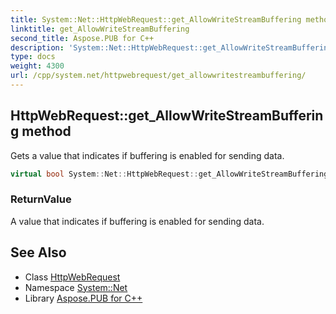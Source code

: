 ```yaml
---
title: System::Net::HttpWebRequest::get_AllowWriteStreamBuffering method
linktitle: get_AllowWriteStreamBuffering
second_title: Aspose.PUB for C++
description: 'System::Net::HttpWebRequest::get_AllowWriteStreamBuffering method. Gets a value that indicates if buffering is enabled for sending data in C++.'
type: docs
weight: 4300
url: /cpp/system.net/httpwebrequest/get_allowwritestreambuffering/
---
```

## HttpWebRequest::get_AllowWriteStreamBuffering method


Gets a value that indicates if buffering is enabled for sending data.

```cpp
virtual bool System::Net::HttpWebRequest::get_AllowWriteStreamBuffering()
```


### ReturnValue

A value that indicates if buffering is enabled for sending data.

## See Also

* Class [HttpWebRequest](../)
* Namespace [System::Net](../../)
* Library [Aspose.PUB for C++](../../../)
